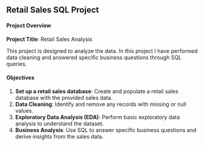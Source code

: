 ## Retail Sales SQL Project 

#### Project Overview

**Project Title**: Retail Sales Analysis  

This project is designed to analyze the data. In this project I have performed data cleaning and answered specific business questions through SQL queries.

#### Objectives

1. **Set up a retail sales database**: Create and populate a retail sales database with the provided sales data.
2. **Data Cleaning**: Identify and remove any records with missing or null values.
3. **Exploratory Data Analysis (EDA)**: Perform basic exploratory data analysis to understand the dataset.
4. **Business Analysis**: Use SQL to answer specific business questions and derive insights from the sales data.


